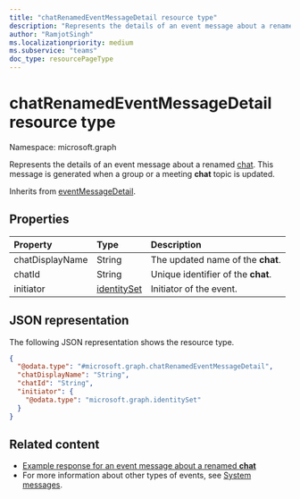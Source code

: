 ```yaml
---
title: "chatRenamedEventMessageDetail resource type"
description: "Represents the details of an event message about a renamed chat."
author: "RamjotSingh"
ms.localizationpriority: medium
ms.subservice: "teams"
doc_type: resourcePageType
---
```


# chatRenamedEventMessageDetail resource type

Namespace: microsoft.graph

Represents the details of an event message about a renamed [chat](../resources/chat.md).
This message is generated when a group or a meeting **chat** topic is updated.


Inherits from [eventMessageDetail](../resources/eventmessagedetail.md).

## Properties
|Property|Type|Description|
|:---|:---|:---|
|chatDisplayName|String|The updated name of the **chat**.|
|chatId|String|Unique identifier of the **chat**.|
|initiator|[identitySet](../resources/identityset.md)|Initiator of the event.|

## JSON representation
The following JSON representation shows the resource type.
<!-- {
  "blockType": "resource",
  "@odata.type": "microsoft.graph.chatRenamedEventMessageDetail",
  "baseType": "microsoft.graph.eventMessageDetail"
}
-->
``` json
{
  "@odata.type": "#microsoft.graph.chatRenamedEventMessageDetail",
  "chatDisplayName": "String",
  "chatId": "String",
  "initiator": {
    "@odata.type": "microsoft.graph.identitySet"
  }
}
```


## Related content
- [Example response for an event message about a renamed **chat**](/graph/system-messages/#chat-renamed)
- For more information about other types of events, see [System messages](/graph/system-messages).
